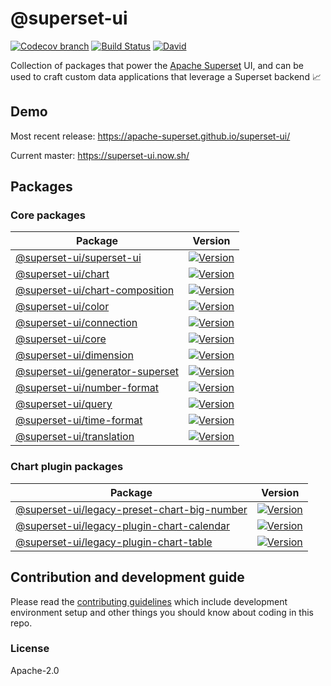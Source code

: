 # @superset-ui

[![Codecov branch](https://img.shields.io/codecov/c/github/apache-superset/superset-ui/master.svg?style=flat-square)](https://codecov.io/gh/apache-superset/superset-ui/branch/master)
[![Build Status](https://img.shields.io/travis/com/apache-superset/superset-ui/master.svg?style=flat-square)](https://travis-ci.com/apache-superset/superset-ui)
[![David](https://img.shields.io/david/dev/apache-superset/superset-ui.svg?style=flat-square)](https://david-dm.org/apache-superset/superset-ui?type=dev)

Collection of packages that power the
[Apache Superset](https://github.com/apache/incubator-superset) UI, and can be used to craft custom
data applications that leverage a Superset backend :chart_with_upwards_trend:

## Demo

Most recent release: https://apache-superset.github.io/superset-ui/

Current master: https://superset-ui.now.sh/

## Packages

### Core packages

| Package                                                                                                                               | Version                                                                                                                                                                              |
| ------------------------------------------------------------------------------------------------------------------------------------- | ------------------------------------------------------------------------------------------------------------------------------------------------------------------------------------ |
| [@superset-ui/superset-ui](https://github.com/apache-superset/superset-ui/tree/master/packages/superset-ui-superset-ui)               | [![Version](https://img.shields.io/npm/v/@superset-ui/superset-ui.svg?style=flat-square)](https://img.shields.io/npm/v/@superset-ui/superset-ui.svg?style=flat-square)               |
| [@superset-ui/chart](https://github.com/apache-superset/superset-ui/tree/master/packages/superset-ui-chart)                           | [![Version](https://img.shields.io/npm/v/@superset-ui/chart.svg?style=flat-square)](https://img.shields.io/npm/v/@superset-ui/chart.svg?style=flat-square)                           |
| [@superset-ui/chart-composition](https://github.com/apache-superset/superset-ui/tree/master/packages/superset-ui-chart-composition)   | [![Version](https://img.shields.io/npm/v/@superset-ui/chart-composition.svg?style=flat-square)](https://img.shields.io/npm/v/@superset-ui/chart-composition.svg?style=flat-square)   |
| [@superset-ui/color](https://github.com/apache-superset/superset-ui/tree/master/packages/superset-ui-color)                           | [![Version](https://img.shields.io/npm/v/@superset-ui/color.svg?style=flat-square)](https://img.shields.io/npm/v/@superset-ui/color.svg?style=flat-square)                           |
| [@superset-ui/connection](https://github.com/apache-superset/superset-ui/tree/master/packages/superset-ui-connection)                 | [![Version](https://img.shields.io/npm/v/@superset-ui/connection.svg?style=flat-square)](https://img.shields.io/npm/v/@superset-ui/connection.svg?style=flat-square)                 |
| [@superset-ui/core](https://github.com/apache-superset/superset-ui/tree/master/packages/superset-ui-core)                             | [![Version](https://img.shields.io/npm/v/@superset-ui/core.svg?style=flat-square)](https://img.shields.io/npm/v/@superset-ui/core.svg?style=flat-square)                             |
| [@superset-ui/dimension](https://github.com/apache-superset/superset-ui/tree/master/packages/superset-ui-dimension)                   | [![Version](https://img.shields.io/npm/v/@superset-ui/dimension.svg?style=flat-square)](https://img.shields.io/npm/v/@superset-ui/dimension.svg?style=flat-square)                   |
| [@superset-ui/generator-superset](https://github.com/apache-superset/superset-ui/tree/master/packages/superset-ui-generator-superset) | [![Version](https://img.shields.io/npm/v/@superset-ui/generator-superset.svg?style=flat-square)](https://img.shields.io/npm/v/@superset-ui/generator-superset.svg?style=flat-square) |
| [@superset-ui/number-format](https://github.com/apache-superset/superset-ui/tree/master/packages/superset-ui-number-format)           | [![Version](https://img.shields.io/npm/v/@superset-ui/number-format.svg?style=flat-square)](https://img.shields.io/npm/v/@superset-ui/number-format.svg?style=flat-square)           |
| [@superset-ui/query](https://github.com/apache-superset/superset-ui/tree/master/packages/superset-ui-query)                           | [![Version](https://img.shields.io/npm/v/@superset-ui/query.svg?style=flat-square)](https://img.shields.io/npm/v/@superset-ui/query.svg?style=flat-square)                           |
| [@superset-ui/time-format](https://github.com/apache-superset/superset-ui/tree/master/packages/superset-ui-time-format)               | [![Version](https://img.shields.io/npm/v/@superset-ui/time-format.svg?style=flat-square)](https://img.shields.io/npm/v/@superset-ui/time-format.svg?style=flat-square)               |
| [@superset-ui/translation](https://github.com/apache-superset/superset-ui/tree/master/packages/superset-ui-translation)               | [![Version](https://img.shields.io/npm/v/@superset-ui/translation.svg?style=flat-square)](https://img.shields.io/npm/v/@superset-ui/translation.svg?style=flat-square)               |


### Chart plugin packages

| Package                                                                                                                                                                                   | Version                                                                                                                                                                                                                          |
| ----------------------------------------------------------------------------------------------------------------------------------------------------------------------------------------- | -------------------------------------------------------------------------------------------------------------------------------------------------------------------------------------------------------------------------------- |
| [@superset-ui/legacy-preset-chart-big-number](https://github.com/apache-superset/superset-ui-plugins/tree/master/packages/superset-ui-legacy-preset-chart-big-number)                     | [![Version](https://img.shields.io/npm/v/@superset-ui/legacy-preset-chart-big-number.svg?style=flat-square)](https://img.shields.io/npm/v/@superset-ui/legacy-preset-chart-big-number.svg?style=flat-square)                     |
| [@superset-ui/legacy-plugin-chart-calendar](https://github.com/apache-superset/superset-ui-plugins/tree/master/packages/superset-ui-legacy-plugin-chart-calendar)                         | [![Version](https://img.shields.io/npm/v/@superset-ui/legacy-plugin-chart-calendar.svg?style=flat-square)](https://img.shields.io/npm/v/@superset-ui/legacy-plugin-chart-calendar.svg?style=flat-square)                         |
| [@superset-ui/legacy-plugin-chart-table](https://github.com/apache-superset/superset-ui-plugins/tree/master/packages/superset-ui-legacy-plugin-chart-table)                               | [![Version](https://img.shields.io/npm/v/@superset-ui/legacy-plugin-chart-table.svg?style=flat-square)](https://img.shields.io/npm/v/@superset-ui/legacy-plugin-chart-table.svg?style=flat-square)                               |


## Contribution and development guide

Please read the [contributing guidelines](CONTRIBUTING.md) which include development environment
setup and other things you should know about coding in this repo.

### License

Apache-2.0
